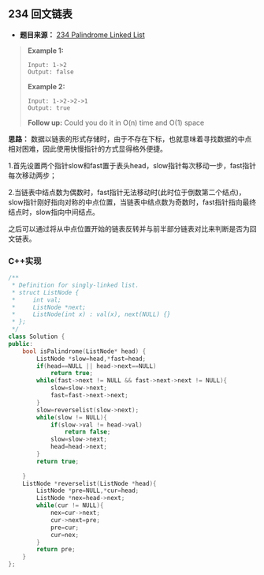 ## 234 回文链表

* **题目来源：** [234 Palindrome Linked List](https://leetcode-cn.com/problems/palindrome-linked-list/)

>**Example 1:**
>
>```
>Input: 1->2
>Output: false
>```
>
>**Example 2:**
>
>```
>Input: 1->2->2->1
>Output: true
>```
>
>**Follow up:**
>Could you do it in O(n) time and O(1) space

**思路：**  数据以链表的形式存储时，由于不存在下标，也就意味着寻找数据的中点相对困难，因此使用快慢指针的方式显得格外便捷。

1.首先设置两个指针slow和fast置于表头head，slow指针每次移动一步，fast指针每次移动两步；

2.当链表中结点数为偶数时，fast指针无法移动时(此时位于倒数第二个结点)，slow指针刚好指向对称的中点位置，当链表中结点数为奇数时，fast指针指向最终结点时，slow指向中间结点。

之后可以通过将从中点位置开始的链表反转并与前半部分链表对比来判断是否为回文链表。

### C++实现

```C++
/**
 * Definition for singly-linked list.
 * struct ListNode {
 *     int val;
 *     ListNode *next;
 *     ListNode(int x) : val(x), next(NULL) {}
 * };
 */
class Solution {
public:
    bool isPalindrome(ListNode* head) {
        ListNode *slow=head,*fast=head;
        if(head==NULL || head->next==NULL)
            return true;
        while(fast->next != NULL && fast->next->next != NULL){
            slow=slow->next;
            fast=fast->next->next;
        }
        slow=reverselist(slow->next);
        while(slow != NULL){
            if(slow->val != head->val)
                return false;
            slow=slow->next;
            head=head->next;
        }
        return true;
        
    }
    ListNode *reverselist(ListNode *head){
        ListNode *pre=NULL,*cur=head;
        ListNode *nex=head->next;
        while(cur != NULL){
            nex=cur->next;
            cur->next=pre;
            pre=cur;
            cur=nex;
        }
        return pre;
    }
};
```

